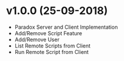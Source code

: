 # v1.0.0 (25-09-2018)
  * Paradox Server and Client Implementation 
  * Add/Remove Script Feature
  * Add/Remove User
  * List Remote Scripts from Client
  * Run Remote Script from Client